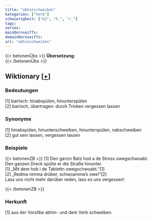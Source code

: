 ```yaml
---
title: "abhinschweiben"
kategorien: ["Verb"]
schwierigkeit: ["k2", "h_", "r_"]
tags:
series:
mainDornseiffs:
domainDornseiffs:
url: "abhinschweiben"
---
```


{{< betonenÜbs >}}
**Übersetzung:**  
{{< /betonenÜbs >}}

## Wiktionary [[+](https://de.wiktionary.org/wiki/abhinschweiben)]

### Bedeutungen
[1] bairisch: hinabspülen, hinunterspülen  
[2] bairisch, übertragen: durch Trinken vergessen lassen  

### Synonyme
[1] hinabspülen, hinunterschweiben, hinunterspülen, nabschweiben  
[2] gut sein lassen, vergessen lassen  

### Beispiele
{{< betonenZB >}}
[1] Den ganzn Batz hod a de Stross owegschwoabt.  
Den ganzen Dreck spülte er die Straße hinunter.  
[1] „Mit dem hob i de Tablettn owegschwoabt.“[1]  
[2] „Redma nimma drüber, schwoamma’s owe!“[2]  
Lass uns nicht mehr darüber reden, lass es uns vergessen!  

{{< /betonenZB >}}
### Herkunft
[1] aus der Vorsilbe abhin- und dem Verb schweiben.  


